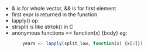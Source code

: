 - & is for whole vector, && is for first element
- first expr is returned in the function
- lapply() op
- strsplit is like strtok() in C
- anonymous functions == function(x) {body}
    eg: 
    ```r
        years <- lapply(split_low, function(x) {x[2]})
    ```

